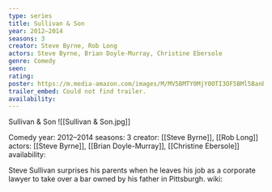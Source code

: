 ```yaml
---
type: series
title: Sullivan & Son
year: 2012–2014
seasons: 3
creator: Steve Byrne, Rob Long
actors: Steve Byrne, Brian Doyle-Murray, Christine Ebersole
genre: Comedy
seen:
rating: 
poster: https://m.media-amazon.com/images/M/MV5BMTY0MjY0OTI3OF5BMl5BanBnXkFtZTgwMzMxODAxMzE@._V1_SX300.jpg
trailer_embed: Could not find trailer.
availability:
---
```

Sullivan & Son
![[Sullivan & Son.jpg]]

Comedy
year: 2012–2014
seasons: 3
creator: [[Steve Byrne]], [[Rob Long]]
actors: [[Steve Byrne]], [[Brian Doyle-Murray]], [[Christine Ebersole]]
availability:

Steve Sullivan surprises his parents when he leaves his job as a corporate lawyer to take over a bar owned by his father in Pittsburgh.
wiki: 



